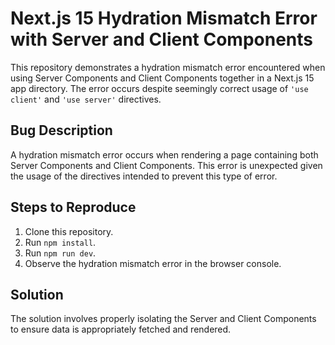 # Next.js 15 Hydration Mismatch Error with Server and Client Components

This repository demonstrates a hydration mismatch error encountered when using Server Components and Client Components together in a Next.js 15 app directory. The error occurs despite seemingly correct usage of `'use client'` and `'use server'` directives.

## Bug Description

A hydration mismatch error occurs when rendering a page containing both Server Components and Client Components. This error is unexpected given the usage of the directives intended to prevent this type of error.

## Steps to Reproduce

1. Clone this repository.
2. Run `npm install`.
3. Run `npm run dev`.
4. Observe the hydration mismatch error in the browser console.

## Solution

The solution involves properly isolating the Server and Client Components to ensure data is appropriately fetched and rendered.
